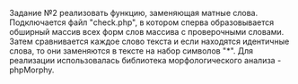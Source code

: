 Задание №2 реализовать функцию, заменяющая матные слова.
Подключается файл "check.php", в котором сперва образовывается обширный массив всех форм слов массива с проверочными словами. Затем сравнивается каждое слово текста и если находятся идентичные слова, то они заменяются в тексте на набор символов "*".
Для реализации использовалась библиотека морфологического анализа - phpMorphy.